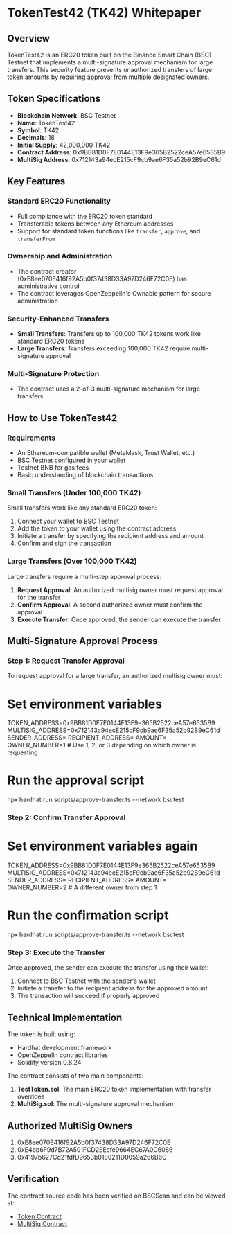 # TokenTest42 (TK42) Whitepaper

## Overview

TokenTest42 is an ERC20 token built on the Binance Smart Chain (BSC) Testnet that implements a multi-signature approval mechanism for large transfers. This security feature prevents unauthorized transfers of large token amounts by requiring approval from multiple designated owners.

## Token Specifications

- **Blockchain Network**: BSC Testnet
- **Name**: TokenTest42
- **Symbol**: TK42
- **Decimals**: 18
- **Initial Supply**: 42,000,000 TK42
- **Contract Address**: 0x9BB81D0F7E0144E13F9e365B2522ceA57e6535B9
- **MultiSig Address**: 0x712143a94ecE215cF9cb9ae6F35a52b92B9eC61d

## Key Features

### Standard ERC20 Functionality
- Full compliance with the ERC20 token standard
- Transferable tokens between any Ethereum addresses
- Support for standard token functions like `transfer`, `approve`, and `transferFrom`

### Ownership and Administration
- The contract creator (0xE8ee070E416f92A5b0f37438D33A97D246F72C0E) has administrative control
- The contract leverages OpenZeppelin's Ownable pattern for secure administration

### Security-Enhanced Transfers
- **Small Transfers**: Transfers up to 100,000 TK42 tokens work like standard ERC20 tokens
- **Large Transfers**: Transfers exceeding 100,000 TK42 require multi-signature approval

### Multi-Signature Protection
- The contract uses a 2-of-3 multi-signature mechanism for large transfers

## How to Use TokenTest42

### Requirements

- An Ethereum-compatible wallet (MetaMask, Trust Wallet, etc.)
- BSC Testnet configured in your wallet
- Testnet BNB for gas fees
- Basic understanding of blockchain transactions

### Small Transfers (Under 100,000 TK42)

Small transfers work like any standard ERC20 token:

1. Connect your wallet to BSC Testnet
2. Add the token to your wallet using the contract address
3. Initiate a transfer by specifying the recipient address and amount
4. Confirm and sign the transaction

### Large Transfers (Over 100,000 TK42)

Large transfers require a multi-step approval process:

1. **Request Approval**: An authorized multisig owner must request approval for the transfer
2. **Confirm Approval**: A second authorized owner must confirm the approval
3. **Execute Transfer**: Once approved, the sender can execute the transfer

## Multi-Signature Approval Process

### Step 1: Request Transfer Approval

To request approval for a large transfer, an authorized multisig owner must:

# Set environment variables
TOKEN_ADDRESS=0x9BB81D0F7E0144E13F9e365B2522ceA57e6535B9
MULTISIG_ADDRESS=0x712143a94ecE215cF9cb9ae6F35a52b92B9eC61d
SENDER_ADDRESS=<address-sending-tokens>
RECIPIENT_ADDRESS=<address-receiving-tokens>
AMOUNT=<amount-in-tokens>
OWNER_NUMBER=1  # Use 1, 2, or 3 depending on which owner is requesting

# Run the approval script
npx hardhat run scripts/approve-transfer.ts --network bsctest


### Step 2: Confirm Transfer Approval


# Set environment variables again
TOKEN_ADDRESS=0x9BB81D0F7E0144E13F9e365B2522ceA57e6535B9
MULTISIG_ADDRESS=0x712143a94ecE215cF9cb9ae6F35a52b92B9eC61d
SENDER_ADDRESS=<address-sending-tokens>
RECIPIENT_ADDRESS=<address-receiving-tokens>
AMOUNT=<amount-in-tokens>
OWNER_NUMBER=2  # A different owner from step 1

# Run the confirmation script
npx hardhat run scripts/approve-transfer.ts --network bsctest

### Step 3: Execute the Transfer

Once approved, the sender can execute the transfer using their wallet:

1. Connect to BSC Testnet with the sender's wallet
2. Initiate a transfer to the recipient address for the approved amount
3. The transaction will succeed if properly approved

## Technical Implementation

The token is built using:
- Hardhat development framework
- OpenZeppelin contract libraries
- Solidity version 0.8.24

The contract consists of two main components:
1. **TestToken.sol**: The main ERC20 token implementation with transfer overrides
2. **MultiSig.sol**: The multi-signature approval mechanism

## Authorized MultiSig Owners

1. 0xE8ee070E416f92A5b0f37438D33A97D246F72C0E
2. 0xE4bb6F9d7B72A501FCD2EEcfe9664EC67A0C6086
3. 0x4197b627Cd21fdfD9653b0180211D0059a266B6C

## Verification

The contract source code has been verified on BSCScan and can be viewed at:
- [Token Contract](https://testnet.bscscan.com/address/0x9BB81D0F7E0144E13F9e365B2522ceA57e6535B9)
- [MultiSig Contract](https://testnet.bscscan.com/address/0x712143a94ecE215cF9cb9ae6F35a52b92B9eC61d)